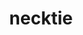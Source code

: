 ---
layout: smileys&emotion
title: necktie
emoji: necktie
permalink: 👔.html
image: assets/img/3moji/necktie.png
---
